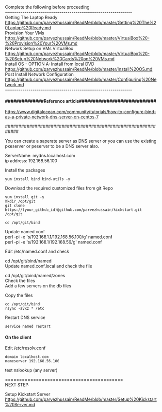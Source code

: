Complete the following before proceeding <br>
----------------------------------------------------------------- <br>
Getting The Laptop Ready <br>
https://github.com/parvezhussain/ReadMe/blob/master/Getting%20The%20Laptop%20Ready.md <br>
Provision Your VMs <br>
https://github.com/parvezhussain/ReadMe/blob/master/VirtualBox%20-%20Provision%20Your%20VMs.md <br> 
Network Setup on VMs VirtualBox <br>
https://github.com/parvezhussain/ReadMe/blob/master/VirtualBox%20-%20Setup%20Network%20Cards%20on%20VMs.md <br>
Install OS - OPTION A: Install from local DVD <br>
https://github.com/parvezhussain/ReadMe/blob/master/Install%20OS.md <br>
Post Install Network Configuration <br>
https://github.com/parvezhussain/ReadMe/blob/master/Configuring%20Network.md <br>
----------------------------------------------------------------- <br>

#### ##############Reference article############################

https://www.digitalocean.com/community/tutorials/how-to-configure-bind-as-a-private-network-dns-server-on-centos-7

#############################################################

You can create a saperate server as DNS server or you can use the existing pxeserver or peserver to be a DNS server also. <br>

ServerName:  mydns.localhost.com <br>
ip address:  192.168.56.100

Install the packages

    yum install bind bind-utils -y

Download the required customized files from git Repo
    
    yum install git -y
    mkdir /opt/git 
    git clone https://(your_github_id)@github.com/parvezhussain/kickstart.git /opt/git

    cd /opt/git/bind

Update named.conf <br>
perl -pi -e 's/192.168.1.1/192.168.56.100/g' named.conf <br>
perl -pi -e 's/192.168.1/192.168.56/g' named.conf

Edit  /etc/named.conf and check

cd /opt/git/bind/named <br>
Update named.conf.local and check the file

cd /opt/git/bind/named/zones <br>
Check the files <br>
Add a few servers on the db files <br>

Copy the files 

    cd /opt/git/bind
    rsync -avxz * /etc

Restart DNS service

    service named restart


#### On the client
Edit /etc/resolv.conf
    
    domain localhost.com
    nameserver 192.168.56.100

test
nslookup (any server)

========================================== <br>
NEXT STEP: <br>

Setup Kickstart Server <br>
https://github.com/parvezhussain/ReadMe/blob/master/Setup%20Kickstart%20Server.md
